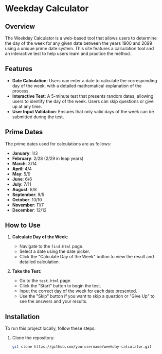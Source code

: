 # Weekday Calculator

## Overview
The Weekday Calculator is a web-based tool that allows users to determine the day of the week for any given date between the years 1900 and 2099 using a unique prime date system. This site features a calculation tool and an interactive test to help users learn and practice the method.

## Features
- **Date Calculation**: Users can enter a date to calculate the corresponding day of the week, with a detailed mathematical explanation of the process.
- **Interactive Test**: A 5-minute test that presents random dates, allowing users to identify the day of the week. Users can skip questions or give up at any time.
- **User Input Validation**: Ensures that only valid days of the week can be submitted during the test.

## Prime Dates
The prime dates used for calculations are as follows:
- **January**: 1/3
- **February**: 2/28 (2/29 in leap years)
- **March**: 3/14
- **April**: 4/4
- **May**: 5/9
- **June**: 6/6
- **July**: 7/11
- **August**: 8/8
- **September**: 9/5
- **October**: 10/10
- **November**: 11/7
- **December**: 12/12

## How to Use
1. **Calculate Day of the Week**:
   - Navigate to the `find.html` page.
   - Select a date using the date picker.
   - Click the "Calculate Day of the Week" button to view the result and detailed calculation.

2. **Take the Test**:
   - Go to the `test.html` page.
   - Click the "Start" button to begin the test.
   - Input the correct day of the week for each date presented.
   - Use the "Skip" button if you want to skip a question or "Give Up" to see the answers and your results.

## Installation
To run this project locally, follow these steps:

1. Clone the repository:
   ```bash
   git clone https://github.com/yourusername/weekday-calculator.git
